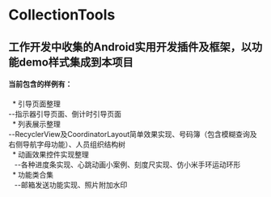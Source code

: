 # CollectionTools
## 工作开发中收集的Android实用开发插件及框架，以功能demo样式集成到本项目 <br>
#### 当前包含的样例有：
   *  引导页面整理 </br>
    --指示器引导页面、倒计时引导页面 </br>
   * 列表展示整理 <br>
    --RecyclerView及CoordinatorLayout简单效果实现、号码簿（包含模糊查询及右侧导航字母功能）、人员组织结构树 <br>
   * 动画效果控件实现整理 <br>
    --各种进度条实现、心跳动画小案例、刻度尺实现、仿小米手环运动环形<br>
   * 功能类合集 <br>
    --邮箱发送功能实现、照片附加水印 <br>
